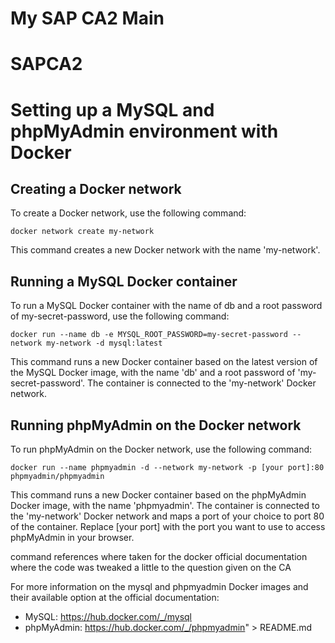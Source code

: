 # My SAP CA2 Main
# SAPCA2

# Setting up a MySQL and phpMyAdmin environment with Docker

## Creating a Docker network

To create a Docker network, use the following command:

```
docker network create my-network
```

This command creates a new Docker network with the name 'my-network'.

## Running a MySQL Docker container

To run a MySQL Docker container with the name of db and a root password of my-secret-password, use the following command:

```
docker run --name db -e MYSQL_ROOT_PASSWORD=my-secret-password --network my-network -d mysql:latest
```
This command runs a new Docker container based on the latest version of the MySQL Docker image, with the name 'db' and a root password of 'my-secret-password'. The container is connected to the 'my-network' Docker network.

## Running phpMyAdmin on the Docker network

To run phpMyAdmin on the Docker network, use the following command:

```
docker run --name phpmyadmin -d --network my-network -p [your port]:80 phpmyadmin/phpmyadmin
```

This command runs a new Docker container based on the phpMyAdmin Docker image, with the name 'phpmyadmin'. The container is connected to the 'my-network' Docker network and maps a port of your choice to port 80 of the container. Replace [your port] with the port you want to use to access phpMyAdmin in your browser.

command references where taken for the docker official documentation where the code was tweaked a little to the question given on the CA  

For more information on the mysql and phpmyadmin Docker images and their available option at the official documentation:

- MySQL: https://hub.docker.com/_/mysql
- phpMyAdmin: https://hub.docker.com/_/phpmyadmin" > README.md

